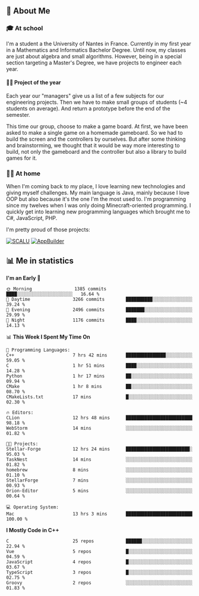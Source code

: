 ## 👀 About Me

### 🎓 At school

I'm a student a the University of Nantes in France. Currently in my first year in a Mathematics and Informatics Bachelor Degree. Until now, my classes are just about algebra and small algorithms. However, being in a special section targeting a Master's Degree, we have projects to engineer each year. 

#### 🔧🔬 Project of the year

Each year our "managers" give us a list of a few subjects for our engineering projects. Then we have to make small groups of students (~4 students on average). And return a prototype before the end of the semester.

This time our group, choose to make a game board. At first, we have been asked to make a single game on a homemade gameboard. So we had to build the screen and the controllers by ourselves. 
But after some thinking and brainstorming, we thought that it would be way more interesting to build, not only the gameboard and the controller but also a library to build games for it.

### 👨‍💻 At home

When I'm coming back to my place, I love learning new technologies and giving myself challenges. My main language is Java, mainly because I love OOP but also because it's the one I'm the most used to. I'm programming since my twelves when I was only doing Minecraft-oriented programming.  I quickly get into learning new programming languages which brought me to C#, JavaScript, PHP. 

I'm pretty proud of those projects:

[![SCALU](https://github-readme-stats.vercel.app/api/pin?username=renardfute&repo=SCALU)](https://github.com/renardfute/scalu)
[![AppBuilder](https://github-readme-stats.vercel.app/api/pin?username=pulsedev2&repo=AppBuilder)](https://github.com/pulsedev2/AppBuilder)

## 📊 Me in statistics
<!--START_SECTION:waka-->
**I'm an Early 🐤** 

```text
🌞 Morning                1385 commits        ████░░░░░░░░░░░░░░░░░░░░░   16.64 % 
🌆 Daytime                3266 commits        ██████████░░░░░░░░░░░░░░░   39.24 % 
🌃 Evening                2496 commits        ███████░░░░░░░░░░░░░░░░░░   29.99 % 
🌙 Night                  1176 commits        ████░░░░░░░░░░░░░░░░░░░░░   14.13 % 
```


📊 **This Week I Spent My Time On** 

```text
💬 Programming Languages: 
C++                      7 hrs 42 mins       ███████████████░░░░░░░░░░   59.05 % 
C                        1 hr 51 mins        ████░░░░░░░░░░░░░░░░░░░░░   14.28 % 
Python                   1 hr 17 mins        ██░░░░░░░░░░░░░░░░░░░░░░░   09.94 % 
CMake                    1 hr 8 mins         ██░░░░░░░░░░░░░░░░░░░░░░░   08.70 % 
CMakeLists.txt           17 mins             █░░░░░░░░░░░░░░░░░░░░░░░░   02.30 % 

🔥 Editors: 
CLion                    12 hrs 48 mins      █████████████████████████   98.18 % 
WebStorm                 14 mins             ░░░░░░░░░░░░░░░░░░░░░░░░░   01.82 % 

🐱‍💻 Projects: 
Stellar-Forge            12 hrs 24 mins      ████████████████████████░   95.03 % 
TaskNest                 14 mins             ░░░░░░░░░░░░░░░░░░░░░░░░░   01.82 % 
homebrew                 8 mins              ░░░░░░░░░░░░░░░░░░░░░░░░░   01.10 % 
StellarForge             7 mins              ░░░░░░░░░░░░░░░░░░░░░░░░░   00.93 % 
Orion-Editor             5 mins              ░░░░░░░░░░░░░░░░░░░░░░░░░   00.64 % 

💻 Operating System: 
Mac                      13 hrs 3 mins       █████████████████████████   100.00 % 
```

**I Mostly Code in C++** 

```text
C                        25 repos            ██████░░░░░░░░░░░░░░░░░░░   22.94 % 
Vue                      5 repos             █░░░░░░░░░░░░░░░░░░░░░░░░   04.59 % 
JavaScript               4 repos             █░░░░░░░░░░░░░░░░░░░░░░░░   03.67 % 
TypeScript               3 repos             █░░░░░░░░░░░░░░░░░░░░░░░░   02.75 % 
Groovy                   2 repos             ░░░░░░░░░░░░░░░░░░░░░░░░░   01.83 % 
```




<!--END_SECTION:waka-->
